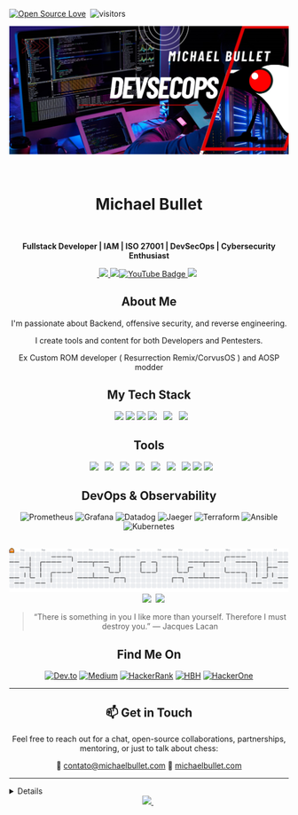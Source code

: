 [![Open Source Love](https://badges.frapsoft.com/os/v1/open-source.svg?v=102)](https://github.com/ellerbrock/open-source-badge/) 
![visitors](https://visitor-badge.laobi.icu/badge?page_id=Bulletdev=Bulletdev)

![GitHub Banner](assets/Banner.jpg) 
<div align="center">
  <h1>Michael Bullet</h1>
  <p><strong>Fullstack Developer | IAM | ISO 27001 | DevSecOps | Cybersecurity Enthusiast</strong></p>

<a href="https://www.bulletonrails.me"> <img src="https://img.shields.io/badge/Blog-red?style=for-the-badge&logo=ruby&logoColor=white"/><a href="https://www.youtube.com/@BulletOnRails">
<a href="https://www.linkedin.com/in/michael-bullet"><img src="https://img.shields.io/badge/LinkedIn-0077B5?style=for-the-badge&logo=linkedin&logoColor=white"/><img src="https://img.shields.io/badge/youtube-323330?style=for-the-badge&logo=youtube&logoColor=red" alt="YouTube Badge" />
<a href="mailto:contato@michaelbullet.com"><img src="https://img.shields.io/badge/Gmail-D14836?style=for-the-badge&logo=gmail&logoColor=white"/></a> 
 
<div align="center">

## About Me
</div>

 I'm passionate about Backend, offensive security, and reverse engineering.
 
 I create tools and content for both Developers and Pentesters.
 
 Ex Custom ROM developer ( Resurrection Remix/CorvusOS ) and AOSP modder

<div align="center">

## My Tech Stack

  <img height="40" src="https://cdn.jsdelivr.net/gh/devicons/devicon/icons/java/java-original.svg"/>
  <img height="40" src="https://cdn.jsdelivr.net/gh/devicons/devicon/icons/kotlin/kotlin-original.svg"/>
  <img height="40" src="https://cdn.jsdelivr.net/gh/devicons/devicon/icons/rails/rails-original-wordmark.svg"/>
  <img height="40" src="https://cdn.jsdelivr.net/gh/devicons/devicon/icons/go/go-original.svg"/>
  <img height="40" src="https://cdn.jsdelivr.net/gh/devicons/devicon/icons/php/php-original.svg"/>
  <img height="35" src="https://cdn.jsdelivr.net/gh/devicons/devicon/icons/vuejs/vuejs-original.svg"/>

  <div align="center">

## Tools
  <img height="40" src="https://cdn.jsdelivr.net/gh/devicons/devicon/icons/postgresql/postgresql-original.svg"/>
  <img height="40" src="https://cdn.jsdelivr.net/gh/devicons/devicon/icons/dbeaver/dbeaver-original.svg"/>
  <img height="37" src="https://cdn.jsdelivr.net/gh/devicons/devicon/icons/rabbitmq/rabbitmq-original.svg"/>
  <img height="37" src="https://cdn.jsdelivr.net/gh/devicons/devicon/icons/redis/redis-original.svg"/>
  <img height="40" src="https://cdn.jsdelivr.net/gh/devicons/devicon/icons/postman/postman-original.svg"/>
  <img height="37" src="https://cdn.jsdelivr.net/gh/devicons/devicon/icons/googlecloud/googlecloud-original.svg"/>
  <img height="37" src="https://cdn.jsdelivr.net/gh/devicons/devicon/icons/gitkraken/gitkraken-original.svg"/>
  <img height="37" src="https://cdn.jsdelivr.net/gh/devicons/devicon/icons/heroku/heroku-original.svg"/>
  <img height="37" src="https://cdn.jsdelivr.net/gh/devicons/devicon/icons/railway/railway-original.svg"/>



</div>

<div align="center">

## DevOps & Observability

![Prometheus](https://img.shields.io/badge/Prometheus-E6522C?style=for-the-badge&logo=Prometheus&logoColor=white)
![Grafana](https://img.shields.io/badge/Grafana-F46800?style=for-the-badge&logo=grafana&logoColor=white)
![Datadog](https://img.shields.io/badge/Datadog-632CA6?style=for-the-badge&logo=datadog&logoColor=white)
![Jaeger](https://img.shields.io/badge/Jaeger-0072C6?style=for-the-badge&logo=jaeger&logoColor=white)
![Terraform](https://img.shields.io/badge/Terraform-623CE6?style=for-the-badge&logo=terraform&logoColor=white)
![Ansible](https://img.shields.io/badge/Ansible-EE0000?style=for-the-badge&logo=ansible&logoColor=white)
![Kubernetes](https://img.shields.io/badge/Kubernetes-326CE5?style=for-the-badge&logo=kubernetes&logoColor=white)
</div>

<picture>
  <source media="(prefers-color-scheme: dark)" srcset="https://raw.githubusercontent.com/Bulletdev/Bulletdev/output/pacman-contribution-graph-dark.svg">
  <source media="(prefers-color-scheme: light)" srcset="https://raw.githubusercontent.com/Bulletdev/Bulletdev/output/pacman-contribution-graph.svg">
  <img alt="pacman contribution graph" src="https://raw.githubusercontent.com/Bulletdev/Bulletdev/output/pacman-contribution-graph.svg">
</picture>

<div align="center">
  <a href="https://ayo.so/bullet"></a>
  <img height="150em" src="https://github-readme-stats.vercel.app/api?username=Bulletdev&show_icons=true&theme=jolly&include_all_commits=true&count_private=true"/>
 <img height="150em" src="https://github-readme-stats.vercel.app/api/top-langs/?username=Bulletdev&layout=compact&langs_count=6&theme=jolly&hide=html,css,javascript,typescript,GLSL,PLpgSQL,PLSQL,Roff,TSQL,Dockerfile,Makefile,C+,C#,C++,Batchfile"/>

> “There is something in you I like more than yourself. Therefore I must destroy you.”
> — Jacques Lacan

## Find Me On

[![Dev.to](https://img.shields.io/badge/Dev.to-0A0A0A?style=for-the-badge&logo=devdotto&logoColor=white)](https://dev.to/bulletdev)
[![Medium](https://img.shields.io/badge/Medium-12100E?style=for-the-badge&logo=medium&logoColor=white)](https://medium.com/@craquebullet)
[![HackerRank](https://img.shields.io/badge/HackerRank-2EC866?style=for-the-badge&logo=hackerrank&logoColor=white)](https://www.hackerrank.com/craquebullet)
[![HBH](https://img.shields.io/badge/HellboundHackers-0A0A0A?style=for-the-badge)](https://hbh.sh/user/MitnickBR)
[![HackerOne](https://img.shields.io/badge/HackerOne-494949?style=for-the-badge&logo=HackerOne&logoColor=white)](https://hackerone.com/public_void)

---

## 📫 Get in Touch

Feel free to reach out for a chat, open-source collaborations, partnerships, mentoring, or just to talk about chess:

📧 [contato@michaelbullet.com](mailto:contato@michaelbullet.com)
🔗 [michaelbullet.com](https://www.michaelbullet.com)

---

<details align="left">

<h1>Signatures:</h1>
 
<div>
<pre>

                   ⢀⣴⣿⣿⣿⣿⣿⣶⣶⣶⣿⣿⣶⣶⣶⣶⣶⣿⡿⣿⣾⣷⣶⣶⣾⣿⠀                                                                                                                          
                 ⣠⣿⣿⢿⣿⣯⠀⢹⣿⣿⣿⣿⣿⣿⣿⣿⣿⣿⣿⡇⣿⡇⣿⣿⣿⣿⣿⡇                                                                                                         
             ⠀⣰⣿⣿⣷⡟⠤⠟⠁⣼⣿⣿⣿⣿⣿⣿⣿⣿⣿⣿⣿⣿⢸⡇⣿⣿⣿⣿⣿⡇ 
             ⠀⣿⣿⣿⣿⣿⣷⣶⣿⣿⡟⠁⣮⡻⣿⣿⣿⣿⣿⣿⣿⣿⢸⡇⣿⣿⣿⣿⣿⡇ 
             ⠘⣿⣿⣿⣿⣿⣿⣿⣿⠏⠀⠀⣿⣿⣹⣿⣿⣿⣿⣿⣿⡿⢸⡇⣿⣿⣿⣿⣿⡇ 
             ⠀⠙⢿⣿⣿⣿⡿⠟⠁⣿⣿⣶⣿⠟⢻⣿⣿⣿⣿⣿⣿⡇⣼⡇⣿⣿⣿⣿⣿⠇
             ⠀⠀⠈⠋⠉⠁⣶⣶⣶⣿⣿⣿⣿⢀⣿⣿⣿⣿⣿⣿⣿⣇⣿⢰⣿⣿⣿⣿⣿⠀ 
             ⠀⠀⠀⠀⠀⠙⠿⣿⣿⣿⡄⢀⣠⣾⣿⣿⣿⣿⣿⣿⣿⣽⣿⣼⣿⣿⣿⣿⠇⠀ 
             ⠀⠀⠀⠀⠀⠀⠀⠈⠉⠒⠚⠿⠿⠿⠿⠿⠿⠿⠿⠿⠿⠛⠿⠿⠿⠿⠿⠋⠀⠀ 
             ⠀⠀⠀⠀⠀⠀⠀⠀⠀⠀⠀⠀⠀⠀⠀⠀⠀⠀⠀⠀⠀⠀⠀⠀⠀⠀⠀⠀⠀⠀ 
             ⠀⠀⠀⣿⣙⡆⠀⠀⡇⠀⢸⠀⠀⢸⠀⠀ ⢸⡇⠀⠀⢸⣏⡉  ⠙⡏⠁⠀ 
             ⠀⠀⠀⣿⣉⡷⠀⠀⢧⣀⣼ ⠀⢸⣀  ⢸⣇⡀ ⢸⣏⣁⠀ ⠀⡇⠀ 
</pre>

</div>
<br><br>

<pre>
         ____          _  _        _     _____   ______ __      __
         |  _ \        | || |      | |   |  __ \ |  ____|\ \    / /
         | |_) | _   _ | || |  ___ | |_  | |  | || |__    \ \  / /
         |  _ < | | | || || | / _ \| __| | |  | ||  __|    \ \/ /
         | |_) || |_| || || ||  __/| |_  | |__| || |____    \  /
         |____/  \__,_||_||_| \___| \__| |_____/ |______|    \/
</pre>


## 🎧 Spotify

<div align="center">
  <a href="https://open.spotify.com/user/21q6zoxrzq55odgdg3r7xcesq">
    <img src="https://novatorem.vercel.app/api/spotify?background_color=0d1117&border_color=ffffff"/>
  </a>
</div>
</details>
<a href="https://www.twitch.tv/fiscaltft/about" target="_blank" rel="noopener noreferrer"> <img src="https://img.shields.io/twitch/status/clubedojava"> </a> 
